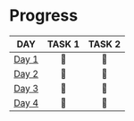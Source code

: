 # Progress

| DAY                                                                            | TASK 1 | TASK 2 |
| ------------------------------------------------------------------------------ | :----: | :----: |
| [Day 1](https://github.com/kotlinski/advent-of-code/tree/main/src/2022/day-01) |   🌟   |   🌟   |
| [Day 2](https://github.com/kotlinski/advent-of-code/tree/main/src/2022/day-02) |   🌟   |   🌟   |
| [Day 3](https://github.com/kotlinski/advent-of-code/tree/main/src/2022/day-03) |   🌟   |   🌟   |
| [Day 4](https://github.com/kotlinski/advent-of-code/tree/main/src/2022/day-04) |   🌟   |   🌟   |
